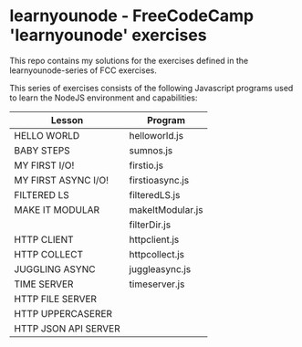 # learnyounode - FreeCodeCamp 'learnyounode' exercises

This repo contains my solutions for the exercises defined in the 
learnyounode-series of FCC exercises.

This series of exercises consists of the following Javascript programs used 
to learn the NodeJS environment and capabilities:

| Lesson               | Program          |
|----------------------|------------------|
| HELLO WORLD          | helloworld.js    |
| BABY STEPS           | sumnos.js        |
| MY FIRST I/O!        | firstio.js       |
| MY FIRST ASYNC I/O!  | firstioasync.js  |
| FILTERED LS          | filteredLS.js    |
| MAKE IT MODULAR      | makeItModular.js |
|                      | filterDir.js     |
| HTTP CLIENT          | httpclient.js    |                                 
| HTTP COLLECT         | httpcollect.js   |
| JUGGLING ASYNC       | juggleasync.js   |
| TIME SERVER          | timeserver.js    |
| HTTP FILE SERVER     |  |
| HTTP UPPERCASERER    |  |
| HTTP JSON API SERVER |  |
